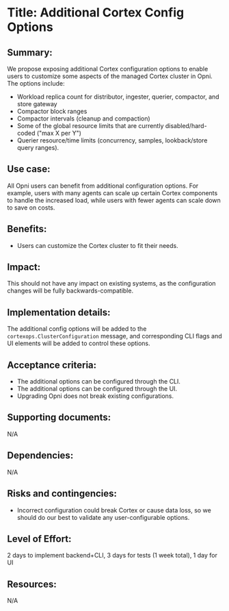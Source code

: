 # Title: Additional Cortex Config Options

## Summary:
We propose exposing additional Cortex configuration options to enable users to customize some aspects of the managed Cortex cluster in Opni.
The options include:
- Workload replica count for distributor, ingester, querier, compactor, and store gateway
- Compactor block ranges
- Compactor intervals (cleanup and compaction)
- Some of the global resource limits that are currently disabled/hard-coded ("max X per Y")
- Querier resource/time limits (concurrency, samples, lookback/store query ranges).

## Use case:
All Opni users can benefit from additional configuration options. For example, users with many agents can scale up certain Cortex components to handle the increased load, while users with fewer agents can scale down to save on costs.

## Benefits:
- Users can customize the Cortex cluster to fit their needs.

## Impact:
This should not have any impact on existing systems, as the configuration changes will be fully backwards-compatible.

## Implementation details:
The additional config options will be added to the `cortexops.ClusterConfiguration` message, and corresponding CLI flags and UI elements will be added to control these options.

## Acceptance criteria:
- The additional options can be configured through the CLI.
- The additional options can be configured through the UI.
- Upgrading Opni does not break existing configurations.

## Supporting documents:
N/A

## Dependencies:
N/A

## Risks and contingencies:
- Incorrect configuration could break Cortex or cause data loss, so we should do our best to validate any user-configurable options.

## Level of Effort:
2 days to implement backend+CLI, 3 days for tests (1 week total), 1 day for UI

## Resources:
N/A
